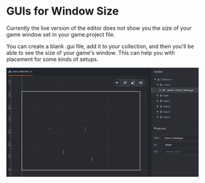 # GUIs for Window Size

Currently the live version of the editor does not show you the size of your game window set in your game.project file.

You can create a blank .gui file, add it to your collection, and then you'll be able to see the size of your game's window. This can help you with placement for some kinds of setups.

![](../../.gitbook/assets/2018-08-07-19_20_22-defold-editor-2.0-laserexample.png)

